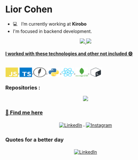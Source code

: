 # Lior Cohen


- 💻 &nbsp; I’m currently working at **Kirobo**
- I'm focused in backend development.
<div align="center">
  <a href="https://github.com/LiorCohenn">
  <img height="170em" src="https://github-readme-stats.vercel.app/api?username=liorcohenn&bg_color=30,e96443,904e95&title_color=fff&text_color=fff&count_private=true"/>
  <img height="170em" src="https://github-readme-stats.vercel.app/api/top-langs/?username=liorcohenn&layout=compact&langs_count=6&bg_color=30,e96443,904e95&text_color=ffff&title_color=fff"/>
</div>
  
  
  <h4>I worked with these technologies and other not included 😄</h4>
<div style="display: inline_block"><br>
  <a href="https://github.com/LiorCohenn">
  <img align="center" alt="Js" height="30" width="40" src="https://raw.githubusercontent.com/devicons/devicon/master/icons/javascript/javascript-plain.svg">
  <img align="center" alt="Ts" height="30" width="40" src="https://raw.githubusercontent.com/devicons/devicon/master/icons/typescript/typescript-plain.svg">
  <img align="center" alt="Feathersjs" height="30" width="40" src="https://raw.githubusercontent.com/devicons/devicon/master/icons/feathersjs/feathersjs-original.svg">
<img align="center" alt="Python" height="30" width="40" src="https://raw.githubusercontent.com/devicons/devicon/master/icons/python/python-original.svg">
  <img align="center" alt="React" height="30" width="40" src="https://raw.githubusercontent.com/devicons/devicon/master/icons/react/react-original.svg">
  <img align="center" alt="Db" height="30" width="40" src="https://raw.githubusercontent.com/devicons/devicon/master/icons/mongodb/mongodb-plain-wordmark.svg">
  <img align="center" alt="Bash" height="30" width="40" src="https://raw.githubusercontent.com/devicons/devicon/master/icons/bash/bash-plain.svg">
     </a>
</div>

### Repositories :
<div align="center">
  <a href="https://github.com/LiorCohenn/ts-abi-decoder" target="_blank">
  <img height="130em" src="https://github-readme-stats.vercel.app/api/pin?username=liorcohenn&repo=ts-abi-decoder&title_color=fff&icon_color=f9f9f9&text_color=ffff&bg_color=30,e96443,904e95&show_owner=true"/>

</div>

### 📢 Find me here
<p align="center">
  <a href="https://www.linkedin.com/in/iamliorcohen/" target="_blank">
    <img src="https://raw.githubusercontent.com/MikeCodesDotNET/MikeCodesDotNET/a8abbf37441f3253f74ea255a47f289208d7568c/Resources/linkedIn.svg" alt="LinkedIn" style="vertical-align:top; margin:4px">
  </a>

  <a href="https://www.instagram.com/liorco22/" target="_blank">
    <img src="https://raw.githubusercontent.com/MikeCodesDotNET/MikeCodesDotNET/a8abbf37441f3253f74ea255a47f289208d7568c/Resources/instagram.svg" alt="Instagram" style="vertical-align:top; margin:4px">
  </a>

</p>

### Quotes for a better day
<p align="center">
  <a href="https://github.com/LiorCohenn">
    <img src="https://quotes-github-readme.vercel.app/api?type=horizontal&theme=blue" alt="LinkedIn" style="vertical-align:top; margin:4px">
  </a>
  
</p>




